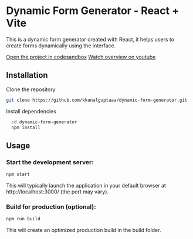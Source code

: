 # Dynamic Form Generator - React + Vite

This is a dynamic form generator created with React, it helps users to create forms dynamically using the interface.

[Open the project in codesandbox](https://codesandbox.io/p/github/kkunalguptaaa/dynamic-form-generator)
[Watch overview on youtube](https://youtu.be/6SYmgalLRcU)


## Installation

Clone the repository
```bash
git clone https://github.com/kkunalguptaaa/dynamic-form-generator.git
```

Install dependencies
```bash
  cd dynamic-form-generator
  npm install
```
    
## Usage

### Start the development server:

```bash
npm start
```

This will typically launch the application in your default browser at http://localhost:3000/ (the port may vary).


### Build for production (optional):
```bash
npm run build
```

This will create an optimized production build in the build folder.
